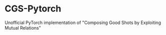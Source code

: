 # CGS-Pytorch
Unofficial PyTorch implementation of "Composing Good Shots by Exploiting Mutual Relations"
